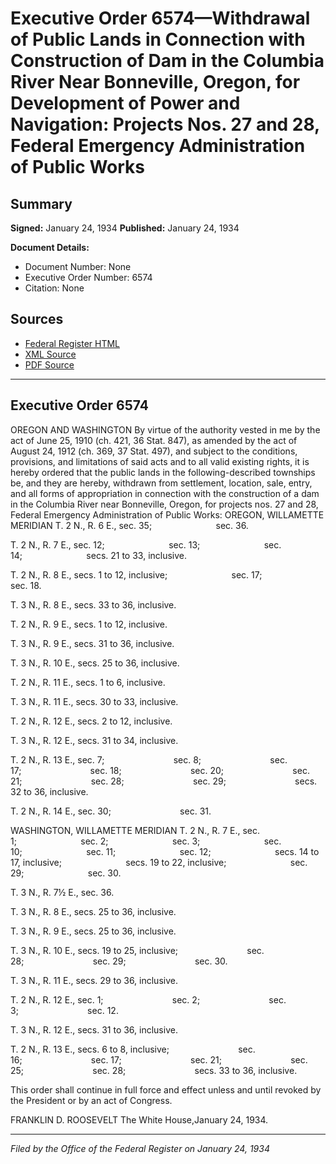 # Executive Order 6574—Withdrawal of Public Lands in Connection with Construction of Dam in the Columbia River Near Bonneville, Oregon, for Development of Power and Navigation: Projects Nos. 27 and 28, Federal Emergency Administration of Public Works

## Summary

**Signed:** January 24, 1934
**Published:** January 24, 1934

**Document Details:**
- Document Number: None
- Executive Order Number: 6574
- Citation: None

## Sources
- [Federal Register HTML](https://www.presidency.ucsb.edu/documents/executive-order-6574-withdrawal-public-lands-connection-with-construction-dam-the-columbia)
- [XML Source](None)
- [PDF Source](None)

---

## Executive Order 6574

OREGON AND WASHINGTON
By virtue of the authority vested in me by the act of June 25, 1910 (ch. 421, 36 Stat. 847), as amended by the act of August 24, 1912 (ch. 369, 37 Stat. 497), and subject to the conditions, provisions, and limitations of said acts and to all valid existing rights, it is hereby ordered that the public lands in the following-described townships be, and they are hereby, withdrawn from settlement, location, sale, entry, and all forms of appropriation in connection with the construction of a dam in the Columbia River near Bonneville, Oregon, for projects nos. 27 and 28, Federal Emergency Administration of Public Works:
OREGON, WILLAMETTE MERIDIAN
T. 2 N., R. 6 E., sec. 35;                          sec. 36.

T. 2 N., R. 7 E., sec. 12;                          sec. 13;                          sec. 14;                          secs. 21 to 33, inclusive.

T. 2 N., R. 8 E., secs. 1 to 12, inclusive;                          sec. 17;                          sec. 18.

T. 3 N., R. 8 E., secs. 33 to 36, inclusive.

T. 2 N., R. 9 E., secs. 1 to 12, inclusive.

T. 3 N., R. 9 E., secs. 31 to 36, inclusive.

T. 3 N., R. 10 E., secs. 25 to 36, inclusive.

T. 2 N., R. 11 E., secs. 1 to 6, inclusive.

T. 3 N., R. 11 E., secs. 30 to 33, inclusive.

T. 2 N., R. 12 E., secs. 2 to 12, inclusive.

T. 3 N., R. 12 E., secs. 31 to 34, inclusive.

T. 2 N., R. 13 E., sec. 7;                            sec. 8;                            sec. 17;                            sec. 18;                            sec. 20;                            sec. 21;                            sec. 28;                            sec. 29;                            secs. 32 to 36, inclusive.

T. 2 N., R. 14 E., sec. 30;                            sec. 31.

WASHINGTON, WILLAMETTE MERIDIAN
T. 2 N., R. 7 E., sec. 1;                          sec. 2;                          sec. 3;                          sec. 10;                          sec. 11;                          sec. 12;                          secs. 14 to 17, inclusive;                          secs. 19 to 22, inclusive;                          sec. 29;                          sec. 30.

T. 3 N., R. 7½ E., sec. 36.

T. 3 N., R. 8 E., secs. 25 to 36, inclusive.

T. 3 N., R. 9 E., secs. 25 to 36, inclusive.

T. 3 N., R. 10 E., secs. 19 to 25, inclusive;                            sec. 28;                            sec. 29;                            sec. 30.

T. 3 N., R. 11 E., secs. 29 to 36, inclusive.

T. 2 N., R. 12 E., sec. 1;                            sec. 2;                            sec. 3;                            sec. 12.

T. 3 N., R. 12 E., secs. 31 to 36, inclusive.

T. 2 N., R. 13 E., secs. 6 to 8, inclusive;                            sec. 16;                            sec. 17;                            sec. 21;                            sec. 25;                            sec. 28;                            secs. 33 to 36, inclusive.

This order shall continue in full force and effect unless and until revoked by the President or by an act of Congress.

FRANKLIN D. ROOSEVELT
The White House,January 24, 1934.

---

*Filed by the Office of the Federal Register on January 24, 1934*
